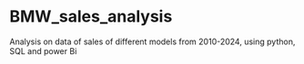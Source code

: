 # BMW_sales_analysis
Analysis on data of sales of different models from 2010-2024, using python, SQL and power Bi
